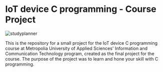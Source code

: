 # IoT device C programming - Course Project
![studyplanner](https://github.com/user-attachments/assets/2cc2af39-f1f8-4237-bb95-c62e5aeee7af)


This is the repository for a small project for the IoT device C programming course at Metropolia University of Applied Sciences' Information and Communication Technology program, created as the final project for the course. The purpose of the project was to learn and hone your skill with C programming. 
